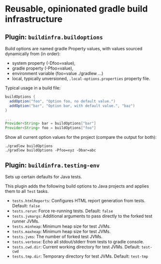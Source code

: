 Reusable, opinionated gradle build infrastructure
==

Plugin: ```buildinfra.buildoptions```
--

Build options are named gradle Property<String>
values, with values sourced dynamically from 
(in order):
* system property (-Dfoo=value),
* gradle property (-Pfoo=value),
* environment variable (foo=value ./gradlew ...)
* local, typically unversioned, ```.local-options.properties``` property file.

Typical usage in a build file:
```groovy
buildOptions {
  addOption("foo", "Option foo, no default value.")
  addOption("bar", "Option bar, with default value.", "baz")
}

...
Provider<String> bar = buildOptions["bar"]
Provider<String> foo = buildOptions["foo"]
```

Show all current option values for the project (compare
the output for both):

```shell
./gradlew buildOptions
./gradlew buildOptions -Pfoo=xyz -Dbar=abc
```

Plugin: ```buildinfra.testing-env```
--

Sets up certain defaults for Java tests. 

This plugin adds the following build options to Java projects and applies them to all ```Test```
tasks.

* ```tests.htmlReports```: Configures HTML report generation from tests. Default: ```false``` 
* ```tests.rerun```: Force re-running tests. Default: ```false```
* ```tests.jvmargs```: Additional arguments to pass directly to the forked test runner JVMs.
* ```tests.minheap```: Minimum heap size for test JVMs.
* ```tests.maxheap```: Minimum heap size for test JVMs.
* ```tests.jvms```: The number of forked test JVMs.
* ```tests.verbose```: Echo all stdout/stderr from tests to gradle console.
* ```tests.cwd.dir```: Current working directory for test JVMs. Default: ```test-cwd```
* ```tests.tmp.dir```: Temporary directory for test JVMs. Default: ```test-tmp```
